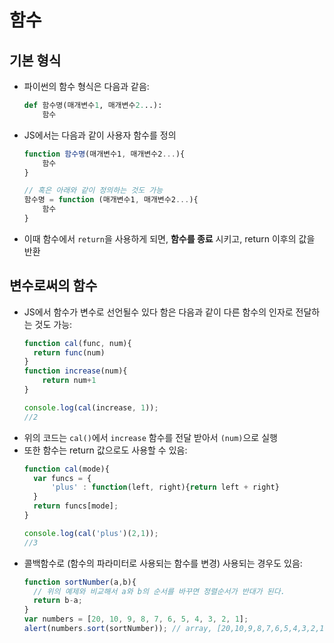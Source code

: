 # 함수

## 기본 형식

- 파이썬의 함수 형식은 다음과 같음:

  ```python
  def 함수명(매개변수1, 매개변수2...):
      함수
  ```

- JS에서는 다음과 같이 사용자 함수를 정의

  ``` javascript
  function 함수명(매개변수1, 매개변수2...){
      함수
  }
  
  // 혹은 아래와 같이 정의하는 것도 가능
  함수명 = function (매개변수1, 매개변수2...){
      함수
  }
  ```

- 이때 함수에서 `return`을 사용하게 되면, **함수를 종료** 시키고, return 이후의 값을 반환

## 변수로써의 함수
- JS에서 함수가 변수로 선언될수 있다 함은 다음과 같이 다른 함수의 인자로 전달하는 것도 가능:
  ```javascript
  function cal(func, num){
    return func(num)
  }
  function increase(num){
      return num+1
  }

  console.log(cal(increase, 1));
  //2
  ```
- 위의 코드는 `cal()`에서 `increase` 함수를 전달 받아서 `(num)`으로 실행
- 또한 함수는 return 값으로도 사용할 수 있음:
  ```javascript
  function cal(mode){
    var funcs = {
        'plus' : function(left, right){return left + right}        
    }
    return funcs[mode];
  }
  
  console.log(cal('plus')(2,1)); 
  //3
  ```
- 콜백함수로 (함수의 파라미터로 사용되는 함수를 변경) 사용되는 경우도 있음:
  ```javascript
  function sortNumber(a,b){
    // 위의 예제와 비교해서 a와 b의 순서를 바꾸면 정렬순서가 반대가 된다.
    return b-a;
  }
  var numbers = [20, 10, 9, 8, 7, 6, 5, 4, 3, 2, 1];
  alert(numbers.sort(sortNumber)); // array, [20,10,9,8,7,6,5,4,3,2,1]
  ```

